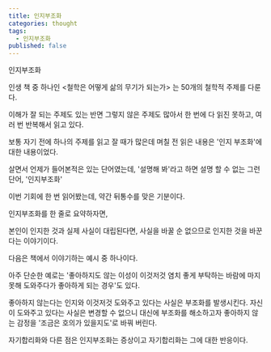 ```yaml
---
title: 인지부조화
categories: thought
tags:
  - 인지부조화
published: false
---
```

인지부조화

인생 책 중 하나인 <철학은 어떻게 삶의 무기가 되는가> 는 50개의 철학적 주제를 다룬다.

이해가 잘 되는 주제도 있는 반면 그렇지 않은 주제도 많아서 한 번에 다 읽진 못하고, 여러 번 반복해서 읽고 있다.

보통 자기 전에 하나의 주제를 읽고 잘 때가 많은데 며칠 전 읽은 내용은 '인지 부조화'에 대한 내용이었다.

살면서 언제가 들어본적은 있는 단어였는데, '설명해 봐'라고 하면 설명 할 수 없는 그런 단어, '인지부조화'

이번 기회에 한 번 읽어봤는데, 약간 뒤통수를 맞은 기분이다.

인지부조화를 한 줄로 요약하자면,

본인이 인지한 것과 실제 사실이 대립된다면, 사실을 바꿀 순 없으므로 인지한 것을 바꾼다는 이야기이다.

다음은 책에서 이야기하는 예시 중 하나이다.

아주 단순한 예로는 '좋아하지도 않는 이성이 이것저것 염치 좋게 부탁하는 바람에 마지못해 도와주다가 좋아하게 되는 경우'도 있다.

좋아하지 않는다는 인지와 이것저것 도와주고 있다는 사실은 부조화를 발생시킨다. 자신이 도와주고 있다는 사실은 변경할 수 없으니 대신에 부조화를 해소하고자 좋아하지 않는 감정을 '조금은 호의가 있을지도'로 바꿔 버린다.





자기합리화와 다른 점은 인지부조화는 증상이고 자기합리화는 그에 대한 반응이다.
